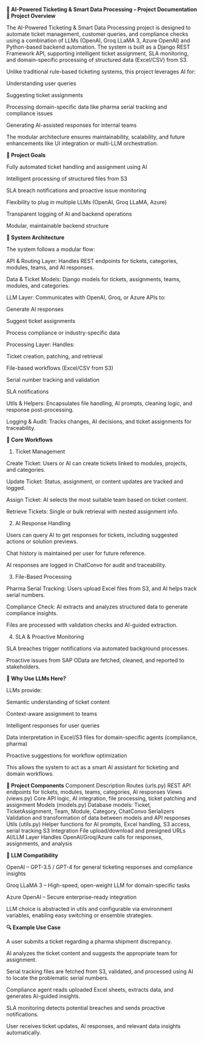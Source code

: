 **🧠 AI-Powered Ticketing & Smart Data Processing – Project Documentation**
**📌 Project Overview**

The AI-Powered Ticketing & Smart Data Processing project is designed to automate ticket management, customer queries, and compliance checks using a combination of LLMs (OpenAI, Groq LLaMA 3, Azure OpenAI) and Python-based backend automation. The system is built as a Django REST Framework API, supporting intelligent ticket assignment, SLA monitoring, and domain-specific processing of structured data (Excel/CSV) from S3.

Unlike traditional rule-based ticketing systems, this project leverages AI for:

Understanding user queries

Suggesting ticket assignments

Processing domain-specific data like pharma serial tracking and compliance issues

Generating AI-assisted responses for internal teams

The modular architecture ensures maintainability, scalability, and future enhancements like UI integration or multi-LLM orchestration.

**🎯 Project Goals**

Fully automated ticket handling and assignment using AI

Intelligent processing of structured files from S3

SLA breach notifications and proactive issue monitoring

Flexibility to plug in multiple LLMs (OpenAI, Groq LLaMA, Azure)

Transparent logging of AI and backend operations

Modular, maintainable backend structure

**🧱 System Architecture**

The system follows a modular flow:

API & Routing Layer: Handles REST endpoints for tickets, categories, modules, teams, and AI responses.

Data & Ticket Models: Django models for tickets, assignments, teams, modules, and categories.

LLM Layer: Communicates with OpenAI, Groq, or Azure APIs to:

Generate AI responses

Suggest ticket assignments

Process compliance or industry-specific data

Processing Layer: Handles:

Ticket creation, patching, and retrieval

File-based workflows (Excel/CSV from S3)

Serial number tracking and validation

SLA notifications

Utils & Helpers: Encapsulates file handling, AI prompts, cleaning logic, and response post-processing.

Logging & Audit: Tracks changes, AI decisions, and ticket assignments for traceability.

**🔄 Core Workflows**
1. Ticket Management

Create Ticket: Users or AI can create tickets linked to modules, projects, and categories.

Update Ticket: Status, assignment, or content updates are tracked and logged.

Assign Ticket: AI selects the most suitable team based on ticket content.

Retrieve Tickets: Single or bulk retrieval with nested assignment info.

2. AI Response Handling

Users can query AI to get responses for tickets, including suggested actions or solution previews.

Chat history is maintained per user for future reference.

AI responses are logged in ChatConvo for audit and traceability.

3. File-Based Processing

Pharma Serial Tracking: Users upload Excel files from S3, and AI helps track serial numbers.

Compliance Check: AI extracts and analyzes structured data to generate compliance insights.

Files are processed with validation checks and AI-guided extraction.

4. SLA & Proactive Monitoring

SLA breaches trigger notifications via automated background processes.

Proactive issues from SAP OData are fetched, cleaned, and reported to stakeholders.

**🤖 Why Use LLMs Here?**

LLMs provide:

Semantic understanding of ticket content

Context-aware assignment to teams

Intelligent responses for user queries

Data interpretation in Excel/S3 files for domain-specific agents (compliance, pharma)

Proactive suggestions for workflow optimization

This allows the system to act as a smart AI assistant for ticketing and domain workflows.

**📁 Project Components**
Component	Description
Routes (urls.py)	REST API endpoints for tickets, modules, teams, categories, AI responses
Views (views.py)	Core API logic, AI integration, file processing, ticket patching and assignment
Models (models.py)	Database models: Ticket, TicketAssignment, Team, Module, Category, ChatConvo
Serializers	Validation and transformation of data between models and API responses
Utils (utils.py)	Helper functions for AI prompts, Excel handling, S3 access, serial tracking
S3 Integration	File upload/download and presigned URLs
AI/LLM Layer	Handles OpenAI/Groq/Azure calls for responses, assignments, and analysis

**🔌 LLM Compatibility**

OpenAI – GPT-3.5 / GPT-4 for general ticketing responses and compliance insights

Groq LLaMA 3 – High-speed, open-weight LLM for domain-specific tasks

Azure OpenAI – Secure enterprise-ready integration

LLM choice is abstracted in utils and configurable via environment variables, enabling easy switching or ensemble strategies.

**🔍 Example Use Case**

A user submits a ticket regarding a pharma shipment discrepancy.

AI analyzes the ticket content and suggests the appropriate team for assignment.

Serial tracking files are fetched from S3, validated, and processed using AI to locate the problematic serial numbers.

Compliance agent reads uploaded Excel sheets, extracts data, and generates AI-guided insights.

SLA monitoring detects potential breaches and sends proactive notifications.

User receives ticket updates, AI responses, and relevant data insights automatically.
